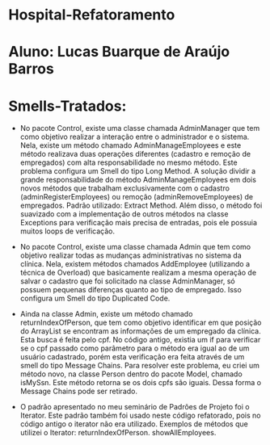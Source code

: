 # Hospital-Refatoramento
# Aluno: Lucas Buarque de Araújo Barros
# Smells-Tratados:

* No pacote Control, existe uma classe chamada AdminManager que tem como objetivo realizar a interação entre o administrador e o sistema. Nela, existe um método chamado AdminManageEmployees e este método realizava duas operações diferentes (cadastro e remoção de empregados) com alta responsabilidade no mesmo método. Este problema configura um Smell do tipo Long Method. A solução dividir a grande responsabilidade do método AdminManageEmployees em dois novos métodos que trabalham exclusivamente com o cadastro (adminRegisterEmployees) ou remoção (adminRemoveEmployees) de empregados. Padrão utilizado: Extract Method. Além disso, o método foi suavizado com a implementação de outros métodos na classe Exceptions para verificação mais precisa de entradas, pois ele possuia muitos loops de verificação.

* No pacote Control, existe uma classe chamada Admin que tem como objetivo realizar todas as mudanças administrativas no sistema da clínica. Nela, existem métodos chamados AddEmployee (utilizando a técnica de Overload) que basicamente realizam a mesma operação de salvar o cadastro que foi solicitado na classe AdminManager, só possuem pequenas diferenças quanto ao tipo de empregado. Isso configura um Smell do tipo Duplicated Code.

* Ainda na classe Admin, existe um método chamado returnIndexOfPerson, que tem como objetivo identificar em que posição do ArrayList se encontram as informações de um empregado da clínica. Esta busca é feita pelo cpf. No código antigo, existia um if para verificar se o cpf passado como parâmetro para o método era igual ao de um usuário cadastrado, porém esta verificação era feita através de um smell do tipo Message Chains. Para resolver este problema, eu criei um método novo, na classe Person dentro do pacote Model, chamado isMySsn. Este método retorna se os dois cpfs são iguais. Dessa forma o Message Chains pode ser retirado.

* O padrão apresentado no meu seminário de Padrões de Projeto foi o Iterator. Este padrão também foi usado neste código refatorado, pois no código antigo o iterator não era utilizado.
Exemplos de métodos que utilizei o Iterator:
returnIndexOfPerson.
showAllEmployees.
